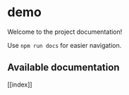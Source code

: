 # demo

Welcome to the project documentation!

Use `npm run docs` for easier navigation.

## Available documentation

[[index]]
